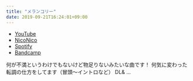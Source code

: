 ```yaml
---
title: "メランコリー"
date: 2019-09-21T16:24:01+09:00
---
```


- [YouTube](https://www.youtube.com/watch?vnS62N-0Dq4)
- [NicoNico](https://nico.ms/sm35711501)
- [Spotify](https://open.spotify.com/track/2TH3HXoMhhk14WiBP1l1T8)
- [Bandcamp](https://mikirihasshap.bandcamp.com/track/--132)

何が不満というわけでもないけど物足りないみたいな曲です！ 何気に変わった転調の仕方をしてます（冒頭〜イントロなど） DL& ...
